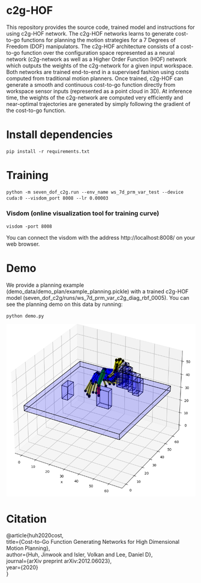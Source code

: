 # c2g-HOF

This repository provides the source code, trained model and instructions for using c2g-HOF network. The c2g-HOF networks learns to generate cost-to-go functions for planning the motion strategies for a 7 Degrees of Freedom (DOF) manipulators. The c2g-HOF architecture consists of a cost-to-go function over the configuration space represented as a neural network (c2g-network as well as a Higher Order Function (HOF) network  which outputs the weights of the c2g-network for a given input workspace. Both networks are trained end-to-end in a supervised fashion using costs computed from traditional motion planners. Once trained, c2g-HOF can generate a smooth and continuous cost-to-go function directly from workspace sensor inputs (represented as a point cloud in 3D). At inference time, the weights of the c2g-network are computed very efficiently and near-optimal trajectories are generated by simply following the gradient of the cost-to-go function. 

# Install dependencies
    pip install -r requirements.txt

# Training
    python -m seven_dof_c2g.run --env_name ws_7d_prm_var_test --device cuda:0 --visdom_port 8008 --lr 0.00003
### Visdom (online visualization tool for training curve)
    visdom -port 8008  

You can connect the visdom with the address http://localhost:8008/ on your web browser.

# Demo
We provide a planning example (demo_data/demo_plan/example_planning.pickle) with a trained c2g-HOF model (seven_dof_c2g/runs/ws_7d_prm_var_c2g_diag_rbf_0005). You can see the planning demo on this data by running:

    python demo.py

![plot](./demo_data/demo_plan/demo.png)

# Citation
@article{huh2020cost,  
  title={Cost-to-Go Function Generating Networks for High Dimensional Motion Planning},  
  author={Huh, Jinwook and Isler, Volkan and Lee, Daniel D},  
  journal={arXiv preprint arXiv:2012.06023},  
  year={2020}  
}